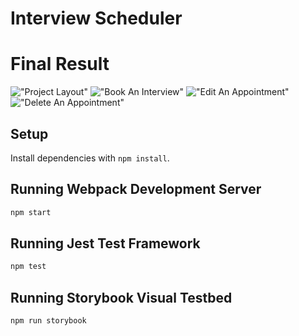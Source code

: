 # Interview Scheduler

# Final Result

!["Project Layout"](https://github.com/SunnieBB/scheduler/blob/master/gifs/layout.gif?raw=true)
!["Book An Interview"](https://github.com/SunnieBB/scheduler/blob/master/gifs/book.gif?raw=true)
!["Edit An Appointment"](https://github.com/SunnieBB/scheduler/blob/master/gifs/edit.gif?raw=true)
!["Delete An Appointment"](https://github.com/SunnieBB/scheduler/blob/master/gifs/delete.gif?raw=true)

## Setup

Install dependencies with `npm install`.

## Running Webpack Development Server

```sh
npm start
```

## Running Jest Test Framework

```sh
npm test
```

## Running Storybook Visual Testbed

```sh
npm run storybook
```
